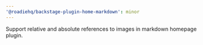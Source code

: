 ```yaml
---
'@roadiehq/backstage-plugin-home-markdown': minor
---
```


Support relative and absolute references to images in markdown homepage plugin.
